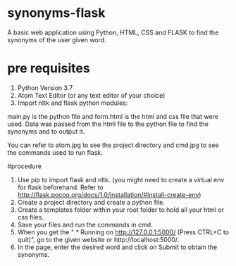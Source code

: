 # synonyms-flask
A basic web application using Python, HTML, CSS and FLASK to find the synonyms of the user given word.

# pre requisites
1. Python Version 3.7
2. Atom Text Editor (or any text editor of your choice)
3. Import nltk and flask python modules:
     
main.py is the python file and form.html is the html and css file that were used. Data was passed from the html file to the python file to find the synonyms and to output it.

You can refer to atom.jpg to see the project directory and cmd.jpg to see the commands used to run flask. 

#procedure
1. Use pip to import flask and nltk. (you might need to create a virtual env for flask beforehand. Refer to http://flask.pocoo.org/docs/1.0/installation/#install-create-env) 
2. Create a project directory and create a python file.
3. Create a templates folder within your root folder to hold all your html or css files.
4. Save your files and run the commands in cmd. 
5. When you get the " * Running on http://127.0.0.1:5000/ (Press CTRL+C to quit)", go to the given website or http://localhost:5000/.
6. In the page, enter the desired word and click on Submit to obtain the synonyms.
